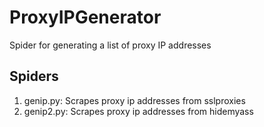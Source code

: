 # ProxyIPGenerator
Spider for generating a list of proxy IP addresses

## Spiders
1. genip.py: Scrapes proxy ip addresses from sslproxies
2. genip2.py: Scrapes proxy ip addresses from hidemyass